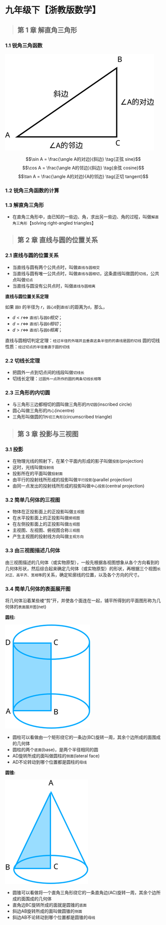 # 九年级下【浙教版数学】

<a class="dwz-btn-print-pdf" href="_media/pdf/math_9b.pdf" target="_blank"></a>

> ## 第 1 章 解直角三角形

### 1.1 锐角三角函数

![图1-5](../../_media/math/9b/1-5.svg?width=300)

$$\sin A = \frac{\angle A的对边}{斜边} \tag{正弦 sine}$$
$$\cos A = \frac{\angle A的邻边}{斜边} \tag{余弦 cosine}$$
$$\tan A = \frac{\angle A的对边}{A的邻边} \tag{正切 tangent}$$

### 1.2 锐角三角函数的计算

### 1.3 解直角三角形

- 在直角三角形中，由已知的一些边、角，求出另一些边、角的过程，叫做`解直角三角形`【solving right-angled triangles】

> ## 第 2 章 直线与圆的位置关系

### 2.1 直线与圆的位置关系

- 当直线与圆有两个公共点时，叫做`直线与圆相交`
- 当直线与圆有唯一公共点时，叫做`直线与圆相切`，这条直线叫做圆的`切线`，公共点叫做`切点`
- 当直线与圆没有公共点时，叫做`直线与圆相离`

**直线与圆位置关系定理**

如果 `圆O` 的半径为 $r$，`圆心O`到`直线l`的距离为`d`，那么，
- $d \lt r \Longleftrightarrow$ `直线l`与`圆O`$相交$；
- $d = r \Longleftrightarrow$ `直线l`与`圆O`$相切$；
- $d \gt r \Longleftrightarrow$ `直线l`与`圆O`$相离$；

直线与圆相切判定定理：`经过半径的外端并且垂直这条半径的的直线是圆的切线`
圆的切线性质：`经过切点的半径垂直于圆的切线`

### 2.2 切线长定理
- 把圆外一点到切点间的线段叫做`切线长`
- 切线长定理：`过圆外一点所作的圆的两条切线长相等`

### 2.3 三角形的内切圆
- 与三角形三边都相切的圆叫做三角形的`内切圆`(inscribed circle)
- 圆心叫做三角形的`内心`(incentre)
- 三角形叫做圆的1`外切三角形`(circumscribed triangle)

> ## 第 3 章 投影与三视图

### 3.1 投影

- 在物理光线的照射下，在某个平面内形成的影子叫做`投影`(projection)
- 这时，光线叫做`投射线`
- 投影所在的平面叫做`投射面`
- 由平行的投射线所形成的投影叫做`平行投影`(parallel projection)
- 由同一点发出的投射线所形成的投影叫做`中心投影`(central projection)

### 3.2 简单几何体的三视图

- 物体在正投影面上的正投影叫做`主视图`
- 在水平投影面上的正投影叫做`俯视图`
- 在左侧投影面上的正投影叫做`左视图`
- 主视图、左视图、俯视图合称`三视图`
- 产生主视图的投射线方向叫做`主视方向`

### 3.3 由三视图描述几何体

由三视图描述的几何体（或实物原型），一般先根据各视图想象从各个方向看到的几何体形状，然后综合起来确定几何体（或实物原型）的形状，再根据三个视图`长对正、高平齐、宽相等`的关系，确定轮廓线的位置，以及各个方向的尺寸。

### 3.4 简单几何体的表面展开图

将几何体沿着某些棱“剪”开，并使各个面连在一起，铺平所得到的平面图形称为几何体的`表面展开图`(net)

**圆柱:**

![图3-45](../../_media/math/9b/3-45.svg?width=300)

- 圆柱可以看做由一个矩形绕它的一条边(BC)旋转一周，其余个边所成的面围成的几何体
- 圆柱的两个`底面`(base)，是两个半径相同的圆
- AD旋转所成的面叫做圆柱的`侧面`(lateral face)
- AD不论转动到哪个位置都是圆柱的`母线`

**圆锥:**

![图3-51](../../_media/math/9b/3-51.svg?width=300)

- 圆锥可以看做将一个直角三角形绕它的一条直角边(AC)旋转一周，其余个边所成的面围成的几何体
- 直角边BC旋转所成的面就是圆锥的`底面`
- 斜边AB旋转所成的面叫做圆锥的`侧面`
- 斜边AB不论转动到哪个位置都是圆锥的`母线`